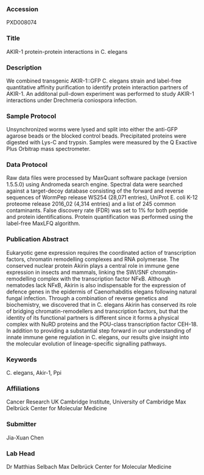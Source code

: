 ### Accession
PXD008074

### Title
AKIR-1 protein-protein interactions in C. elegans

### Description
We combined transgenic AKIR-1::GFP C. elegans strain and label-free quantitative affinity purification to identify protein interaction partners of AKIR-1. An additonal pull-down experiment was performed to study AKIR-1 interactions under Drechmeria coniospora infection.

### Sample Protocol
Unsynchronized worms were lysed and split into either the anti-GFP agarose beads or the blocked control beads. Precipitated proteins were digested with Lys-C and trypsin. Samples were measured by the Q Exactive Plus Orbitrap mass spectrometer.

### Data Protocol
Raw data files were processed by MaxQuant software package (version 1.5.5.0) using Andromeda search engine. Spectral data were searched against a target-decoy database consisting of the forward and reverse sequences of WormPep release WS254 (28,071 entries), UniProt E. coli K-12 proteome release 2016_02 (4,314 entries) and a list of 245 common contaminants. False discovery rate (FDR) was set to 1% for both peptide and protein identifications. Protein quantification was performed using the label-free MaxLFQ algorithm.

### Publication Abstract
Eukaryotic gene expression requires the coordinated action of transcription factors, chromatin remodelling complexes and RNA polymerase. The conserved nuclear protein Akirin plays a central role in immune gene expression in insects and mammals, linking the SWI/SNF chromatin-remodelling complex with the transcription factor NF&#x3ba;B. Although nematodes lack NF&#x3ba;B, Akirin is also indispensable for the expression of defence genes in the epidermis of Caenorhabditis elegans following natural fungal infection. Through a combination of reverse genetics and biochemistry, we discovered that in C. elegans Akirin has conserved its role of bridging chromatin-remodellers and transcription factors, but that the identity of its functional partners is different since it forms a physical complex with NuRD proteins and the POU-class transcription factor CEH-18. In addition to providing a substantial step forward in our understanding of innate immune gene regulation in C. elegans, our results give insight into the molecular evolution of lineage-specific signalling pathways.

### Keywords
C. elegans, Akir-1, Ppi

### Affiliations
Cancer Research UK Cambridge Institute, University of Cambridge
Max Delbrück Center for Molecular Medicine

### Submitter
Jia-Xuan Chen

### Lab Head
Dr Matthias Selbach
Max Delbrück Center for Molecular Medicine


